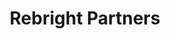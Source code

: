 ---
layout: firm_page
title: "Rebright Partners "
id: "rebrightpartners.com"
permalink: "/rebrightpartnersrebrightpartners.com/"
website: "https://rebrightpartners.com"
offices: "Tokyo (Japan), Bengaluru (India), Singapore (Singapore)"
investment_stages: "Seed, Series A"
portfolio_companies: "bukalapak.com, MedikaBazaar, LetsTransport, MediBuddy, InShorts, Numocity Technologies, Jiffy, Eggoz, Claim Buddy, GoComet, Aquaconnect, Ivy Homes, Virohan, Clickpost, Codingal, Essenvia, BulkMRO, QBlocks, Stimuler, Crib, Niro Money, Uncanny Vision, Elanic, Tookitaki Analytics, Adori Labs, AlphaICs, Claimdi, imoney.my, indotrading.com, Qraved, Nurtr, Adskom, hijup.com, Coins.ph"
portfolio_link: "https://rebrightpartners.com/portfolio/"
investment_markets: "E-Commerce, Healthcare, Mobility, Media & Entertainment, AgriTech, EdTech, Logistics, DeepTech, Fintech, B2B Commerce, Advertising"
founded_year: "2008"
description: "Rebright Partners is an Asia-focused early-stage venture capital firm. Backed by prominent Japanese corporate and institutional investors, they invest in early-stage tech startups across Asia. Their network connects Southeast Asia, India, and Japan, supporting startups expanding to these regions."
linkedin: "https://www.linkedin.com/company/rebright-partners"
twitter: ""
instagram: ""
team_page: ""
investor_type: "Venture Capital"
crunchbase: "https://www.crunchbase.com/organization/rebright-partners"
pitchbook: ""

# SEO Optimization
meta_title: "Rebright Partners  - VC Firm - projectstartups.com"
meta_description: "Rebright Partners , Rebright Partners is an Asia-focused early-stage venture capital firm. Backed by prominent Japanese corporate and institutional investors, they invest..."
meta_keywords: "Rebright Partners , E-Commerce, Healthcare, Mobility, Media & Entertainment, AgriTech, EdTech, Logistics, DeepTech, Fintech, B2B Commerce, Advertising, VC firm, venture capital, startup investor, projectstartups.com"
canonical_url: "https://vc.projectstartups.com/rebrightpartnersrebrightpartners.com/"
---